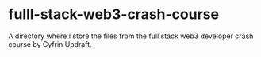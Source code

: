 # fulll-stack-web3-crash-course
A directory where I store the files from the full stack web3 developer crash course by Cyfrin Updraft. 
